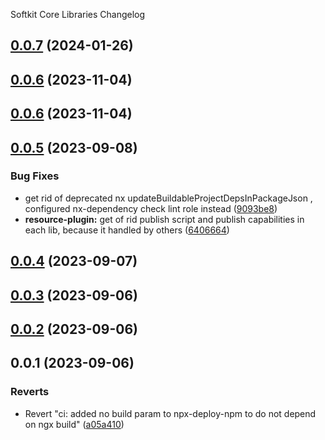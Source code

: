 Softkit Core Libraries Changelog
## [0.0.7](https://github.com/softkitit/softkit-core/compare/crypto-0.0.6...crypto-0.0.7) (2024-01-26)

## [0.0.6](https://github.com/softkitit/softkit-core/compare/crypto-0.0.5...crypto-0.0.6) (2023-11-04)

## [0.0.6](https://github.com/saas-buildkit/saas-buildkit-core/compare/crypto-0.0.5...crypto-0.0.6) (2023-11-04)

## [0.0.5](https://github.com/saas-buildkit/saas-buildkit-core/compare/crypto-0.0.4...crypto-0.0.5) (2023-09-08)


### Bug Fixes

* get rid of deprecated nx updateBuildableProjectDepsInPackageJson , configured nx-dependency check lint role instead ([9093be8](https://github.com/saas-buildkit/saas-buildkit-core/commit/9093be892fd5f71629a6c22388e12432dacefdec))
* **resource-plugin:** get of rid publish script and publish capabilities in each lib, because it handled by others ([6406664](https://github.com/saas-buildkit/saas-buildkit-core/commit/64066640d13cfc6bf4e16055349265015d7bcd12))

## [0.0.4](https://github.com/saas-buildkit/saas-buildkit-core/compare/crypto-0.0.3...crypto-0.0.4) (2023-09-07)

## [0.0.3](https://github.com/saas-buildkit/saas-buildkit-core/compare/crypto-0.0.2...crypto-0.0.3) (2023-09-06)

## [0.0.2](https://github.com/saas-buildkit/saas-buildkit-core/compare/crypto-0.0.1...crypto-0.0.2) (2023-09-06)

## 0.0.1 (2023-09-06)


### Reverts

* Revert "ci: added no build param to npx-deploy-npm to do not depend on ngx build" ([a05a410](https://github.com/saas-buildkit/saas-buildkit-core/commit/a05a41073965039dd9656840a80144dcd6b4e180))
